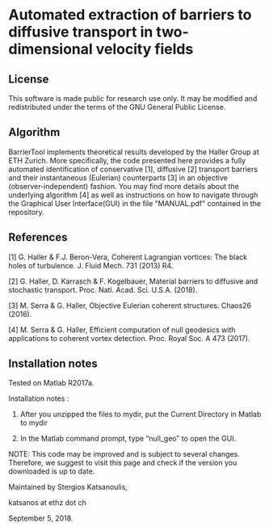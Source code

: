 # Automated extraction of barriers to diffusive transport in two-dimensional velocity fields

## License

This software is made public for research use only. It may be modified and redistributed
under the terms of the GNU General Public License.

## Algorithm

BarrierTool implements theoretical results developed by the Haller Group at ETH Zurich.
More specifically, the code presented here provides a fully automated identification of 
conservative [1], diffusive [2] transport barriers and their instantaneous (Eulerian) 
counterparts [3] in an objective (observer-independent) fashion.
You may find more details about the underlying algorithm [4] as well as instructions on 
how to navigate through the Graphical User Interface(GUI) in the file "MANUAL.pdf" 
contained in the repository.

## References
[1] G. Haller & F.J. Beron-Vera, Coherent Lagrangian vortices: The black holes of turbulence. 
J. Fluid Mech. 731 (2013) R4.

[2] G. Haller, D. Karrasch & F. Kogelbauer, Material barriers to diffusive and stochastic transport. Proc. Natl. Acad. Sci. U.S.A. (2018).

[3] M. Serra & G. Haller, Objective Eulerian coherent structures. Chaos26 (2016).

[4] M. Serra & G. Haller, Efficient computation of null geodesics with applications to coherent vortex detection. Proc. Royal Soc. A 473 (2017).

## Installation notes

Tested on Matlab R2017a.

Installation notes :

1) After you unzipped the files to mydir, put the Current Directory in Matlab to mydir

2) In the Matlab command prompt, type “null_geo” to open the GUI.

NOTE: This code may be improved and is subject to several changes. Therefore, we suggest to visit this 
page and check if the version you downloaded is up to date.  

Maintained by Stergios Katsanoulis,

katsanos at ethz dot ch

September 5, 2018.
